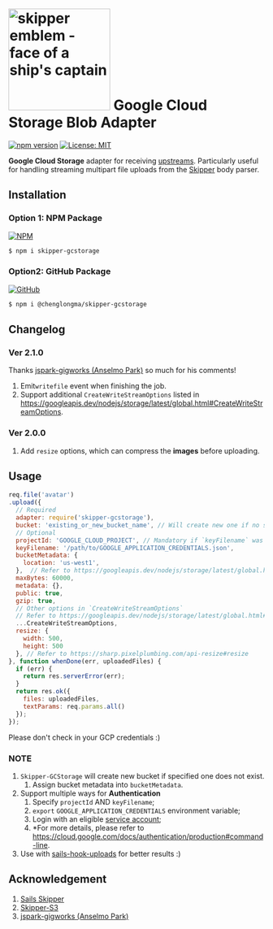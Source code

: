# [<img title="skipper-gcstorage - Google Cloud Storage adapter for Skipper" src="http://i.imgur.com/P6gptnI.png" width="200px" alt="skipper emblem - face of a ship's captain"/>](https://github.com/ChenglongMa/skipper-gcstorage.git) Google Cloud Storage Blob Adapter

[![npm version](https://badge.fury.io/js/skipper-gcstorage.svg)](https://badge.fury.io/js/skipper-gcstorage)
[![License: MIT](https://img.shields.io/badge/License-MIT-yellow.svg)](https://opensource.org/licenses/MIT)


**Google Cloud Storage** adapter for receiving [upstreams](https://github.com/balderdashy/skipper#what-are-upstreams). Particularly useful for handling streaming multipart file uploads from the [Skipper](https://github.com/balderdashy/skipper) body parser.

## Installation
### Option 1: NPM Package

[![NPM](https://nodei.co/npm/skipper-gcstorage.png)](https://npmjs.org/package/skipper-gcstorage)

```bash
$ npm i skipper-gcstorage
```
### Option2: GitHub Package

[![GitHub](https://nodei.co/npm/@chenglongma/skipper-gcstorage.png)](https://github.com/ChenglongMa/skipper-gcstorage/packages)

```bash
$ npm i @chenglongma/skipper-gcstorage
```

## Changelog

### Ver 2.1.0

Thanks [jspark-gigworks (Anselmo Park)](https://github.com/jspark-gigworks) so much for his comments!

1. Emit`writefile` event when finishing the job.
2. Support additional `CreateWriteStreamOptions` listed in https://googleapis.dev/nodejs/storage/latest/global.html#CreateWriteStreamOptions.

### Ver 2.0.0
1. Add `resize` options, which can compress the **images** before uploading.

## Usage

```javascript
req.file('avatar')
.upload({
  // Required
  adapter: require('skipper-gcstorage'),
  bucket: 'existing_or_new_bucket_name', // Will create new one if no such bucket exists.
  // Optional
  projectId: 'GOOGLE_CLOUD_PROJECT', // Mandatory if `keyFilename` was specified.
  keyFilename: '/path/to/GOOGLE_APPLICATION_CREDENTIALS.json', 
  bucketMetadata: {
    location: 'us-west1',
  },  // Refer to https://googleapis.dev/nodejs/storage/latest/global.html#CreateBucketRequest
  maxBytes: 60000, 
  metadata: {},
  public: true,
  gzip: true,
  // Other options in `CreateWriteStreamOptions`
  // Refer to https://googleapis.dev/nodejs/storage/latest/global.html#CreateWriteStreamOptions
  ...CreateWriteStreamOptions,
  resize: {
    width: 500,
    height: 500
  }, // Refer to https://sharp.pixelplumbing.com/api-resize#resize
}, function whenDone(err, uploadedFiles) {
  if (err) {
    return res.serverError(err);
  }
  return res.ok({
    files: uploadedFiles,
    textParams: req.params.all()
  });
});
```
Please don't check in your GCP credentials :)

### NOTE

1. `Skipper-GCStorage` will create new bucket if specified one does not exist.
   1. Assign bucket metadata into `bucketMetadata`.
2. Support multiple ways for **Authentication**
   1. Specify `projectId` AND `keyFilename`;
   2. `export` `GOOGLE_APPLICATION_CREDENTIALS` environment variable;
   3. Login with an eligible [service account](https://cloud.google.com/iam/docs/service-accounts);
   4. \*For more details, please refer to https://cloud.google.com/docs/authentication/production#command-line.
3. Use with [sails-hook-uploads](https://www.npmjs.com/package/sails-hook-uploads) for better results :)


## Acknowledgement

1. [Sails Skipper](https://github.com/sailshq/skipper)
2. [Skipper-S3](https://github.com/balderdashy/skipper-s3)
3. [jspark-gigworks (Anselmo Park)](https://github.com/jspark-gigworks)